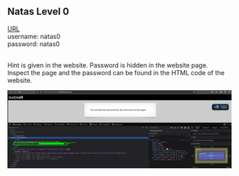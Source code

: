 ## Natas Level 0

[URL](http://natas0.natas.labs.overthewire.org) <br>
username: natas0 <br>
password: natas0 <br>

<br>
Hint is given in the website. Password is hidden in the website page. <br>
Inspect the page and the password can be found in the HTML code of the website. <br>

![level0](https://github.com/Johnchauyu/NatasOverTheWire-writeup/blob/main/Screenshots/nataslevel0.png)
